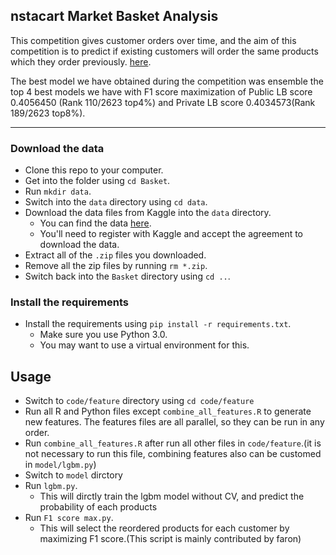 nstacart Market Basket Analysis
-----------------------

This competition gives customer orders over time, and the aim of this competition is to predict if existing customers will order the same products which they order previously. [here](https://www.kaggle.com/c/instacart-market-basket-analysis).

The best model we have obtained during the competition was ensemble the top 4 best models we have with F1 score maximization of Public LB score 0.4056450 (Rank 110/2623 top4%) and Private LB score 0.4034573(Rank 189/2623 top8%).

----------------------

### Download the data

* Clone this repo to your computer.
* Get into the folder using `cd Basket`.
* Run `mkdir data`.
* Switch into the `data` directory using `cd data`.
* Download the data files from Kaggle into the `data` directory.  
    * You can find the data [here](https://www.kaggle.com/c/instacart-market-basket-analysis/data).
    * You'll need to register with Kaggle and accept the agreement to download the data.
* Extract all of the `.zip` files you downloaded.
* Remove all the zip files by running `rm *.zip`.
* Switch back into the `Basket` directory using `cd ..`.

### Install the requirements
 
* Install the requirements using `pip install -r requirements.txt`.
    * Make sure you use Python 3.0.
    * You may want to use a virtual environment for this.

Usage
-----------------------

* Switch to `code/feature` directory using `cd code/feature`
* Run all R and Python files except `combine_all_features.R` to generate new features. The features files are all parallel, so they can be run in any order.
* Run `combine_all_features.R` after run all other files in `code/feature`.(it is not necessary to run this file, combining features also can be customed in `model/lgbm.py`)
* Switch to `model` dirctory
* Run `lgbm.py`.
    * This will dirctly train the lgbm model without CV, and predict the probability of each products
* Run `F1 score max.py`.
    * This will select the reordered products for each customer by maximizing F1 score.(This script is mainly contributed by faron)

